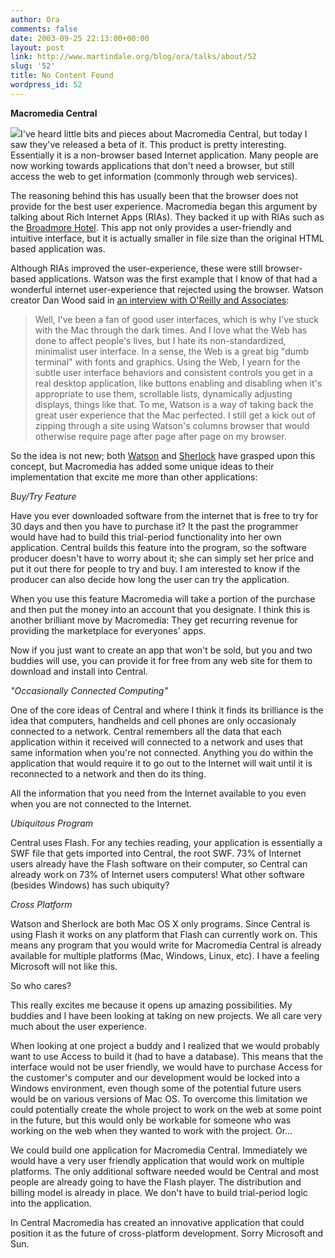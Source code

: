 ```yaml
---
author: Ora
comments: false
date: 2003-09-25 22:13:00+00:00
layout: post
link: http://www.martindale.org/blog/ora/talks/about/52
slug: '52'
title: No Content Found
wordpress_id: 52
---
```


**Macromedia Central**
  
[![](http://www.macromedia.com/software/central/images/central_sm.gif)](http://www.macromedia.com/go/central)I've heard little bits and pieces about Macromedia Central, but today I saw they've released a beta of it. This product is pretty interesting. Essentially it is a non-browser based Internet application. Many people are now working towards applications that don't need a browser, but still access the web to get information (commonly through web services).
  

  
The reasoning behind this has usually been that the browser does not provide for the best user experience. Macromedia began this argument by talking about Rich Internet Apps (RIAs). They backed it up with RIAs such as the [Broadmore Hotel](https://reservations.ihotelier.com/onescreen.cfm?hotelID=2054&languageID=1). This app not only provides a user-friendly and intuitive interface, but it is actually smaller in file size than the original HTML based application was.
  

  
Although RIAs improved the user-experience, these were still browser-based applications. Watson was the first example that I know of that had a wonderful internet user-experience that rejected using the browser. Watson creator Dan Wood said in [an interview with O'Reilly and Associates](http://www.macdevcenter.com/pub/a/mac/2002/09/26/dev_osx.html):
  


<blockquote>Well, I've been a fan of good user interfaces, which is why I've stuck with the Mac through the dark times. And I love what the Web has done to affect people's lives, but I hate its non-standardized, minimalist user interface. In a sense, the Web is a great big "dumb terminal" with fonts and graphics. Using the Web, I yearn for the subtle user interface behaviors and consistent controls you get in a real desktop application, like buttons enabling and disabling when it's appropriate to use them, scrollable lists, dynamically adjusting displays, things like that. To me, Watson is a way of taking back the great user experience that the Mac perfected. I still get a kick out of zipping through a site using Watson's columns browser that would otherwise require page after page after page on my browser.</blockquote>


  
So the idea is not new; both [Watson](http://www.karelia.com/watson/) and [Sherlock](http://www.apple.com/sherlock/) have grasped upon this concept, but Macromedia has added some unique ideas to their implementation that excite me more than other applications:
  

  
_Buy/Try Feature_
  
Have you ever downloaded software from the internet that is free to try for 30 days and then you have to purchase it? It the past the programmer would have had to build this trial-period functionality into her own application. Central builds this feature into the program, so the software producer doesn't have to worry about it; she can simply set her price and put it out there for people to try and buy. I am interested to know if the producer can also decide how long the user can try the application.
  

  
When you use this feature Macromedia will take a portion of the purchase and then put the money into an account that you designate. I think this is another brilliant move by Macromedia: They get recurring revenue for providing the marketplace for everyones' apps.
  

  
Now if you just want to create an app that won't be sold, but you and two buddies will use, you can provide it for free from any web site for them to download and install into Central.
  

  
_"Occasionally Connected Computing"_
  
One of the core ideas of Central and where I think it finds its brilliance is the idea that computers, handhelds and cell phones are only occasionaly connected to a network. Central remembers all the data that each application within it received will connected to a network and uses that same information when you're not connected. Anything you do within the application that would require it to go out to the Internet will wait until it is reconnected to a network and then do its thing.
  

  
All the information that you need from the Internet available to you even when you are not connected to the Internet.
  

  
_Ubiquitous Program_
  
Central uses Flash. For any techies reading, your application is essentially a SWF file that gets imported into Central, the root SWF. 73% of Internet users already have the Flash software on their computer, so Central can already work on 73% of Internet users computers! What other software (besides Windows) has such ubiquity?
  

  
_Cross Platform_
  
Watson and Sherlock are both Mac OS X only programs. Since Central is using Flash it works on any platform that Flash can currently work on. This means any program that you would write for Macromedia Central is already available for multiple platforms (Mac, Windows, Linux, etc). I have a feeling Microsoft will not like this.
  

  
So who cares?
  
This really excites me because it opens up amazing possibilities. My buddies and I have been looking at taking on new projects. We all care very much about the user experience.
  

  
When looking at one project a buddy and I realized that we would probably want to use Access to build it (had to have a database). This means that the interface would not be user friendly, we would have to purchase Access for the customer's computer and our development would be locked into a Windows environment, even though some of the potential future users would be on various versions of Mac OS. To overcome this limitation we could potentially create the whole project to work on the web at some point in the future, but this would only be workable for someone who was working on the web when they wanted to work with the project. Or...
  

  
We could build one application for Macromedia Central. Immediately we would have a very user friendly application that would work on multiple platforms. The only additional software needed would be Central and most people are already going to have the Flash player. The distribution and billing model is already in place. We don't have to build trial-period logic into the application.
  

  
In Central Macromedia has created an innovative application that could position it as the future of cross-platform development. Sorry Microsoft and Sun.
